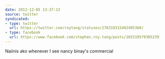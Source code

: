 ```yaml
---
date: 2012-12-05 13:37:13
source: twitter
syndicated:
- type: twitter
  url: https://twitter.com/roytang/statuses/276319315492495360/
- type: facebook
  url: https://www.facebook.com/stephen.roy.tang/posts/10151957938523912
---
```


Naiinis ako whenever I see nancy binay's commercial
